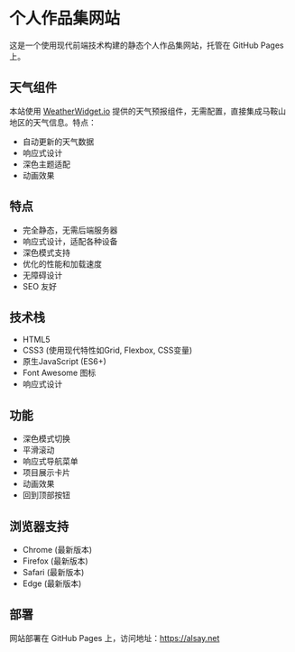 # 个人作品集网站

这是一个使用现代前端技术构建的静态个人作品集网站，托管在 GitHub Pages 上。

## 天气组件

本站使用 [WeatherWidget.io](https://weatherwidget.io) 提供的天气预报组件，无需配置，直接集成马鞍山地区的天气信息。特点：
- 自动更新的天气数据
- 响应式设计
- 深色主题适配
- 动画效果

## 特点

- 完全静态，无需后端服务器
- 响应式设计，适配各种设备
- 深色模式支持
- 优化的性能和加载速度
- 无障碍设计
- SEO 友好

## 技术栈

- HTML5
- CSS3 (使用现代特性如Grid, Flexbox, CSS变量)
- 原生JavaScript (ES6+)
- Font Awesome 图标
- 响应式设计

## 功能

- 深色模式切换
- 平滑滚动
- 响应式导航菜单
- 项目展示卡片
- 动画效果
- 回到顶部按钮

## 浏览器支持

- Chrome (最新版本)
- Firefox (最新版本)
- Safari (最新版本)
- Edge (最新版本)

## 部署

网站部署在 GitHub Pages 上，访问地址：https://alsay.net
